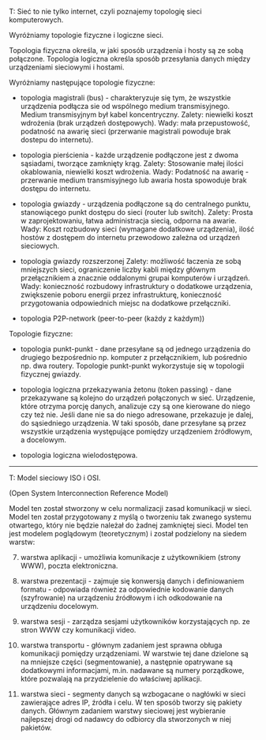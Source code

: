 T: Sieć to nie tylko internet, czyli poznajemy topologię sieci komputerowych.

Wyróżniamy topologie fizyczne i logiczne sieci.

Topologia fizyczna określa, w jaki sposób urządzenia i hosty są ze sobą połączone. 
Topologia logiczna określa sposób przesyłania danych między urządzeniami sieciowymi i hostami.

Wyróżniamy następujące topologie fizyczne:

- topologia magistrali (bus) - charakteryzuje się tym, że wszystkie urządzenia podłącza sie od wspólnego medium transmisyjnego. Medium transmisyjnym był kabel koncentryczny.
	Zalety: niewielki koszt wdrożenia (brak urządzeń dostępowych).
	Wady: mała przepustowość, podatność na awarię sieci (przerwanie magistrali powoduje brak dostepu do internetu).

- topologia pierścienia - każde urządzenie podłączone jest z dwoma sąsiadami, tworzące zamknięty krąg.
	Zalety: Stosowanie małej ilości okablowania, niewielki koszt wdrożenia.
	Wady: Podatność na awarię - przerwanie medium transmisyjnego lub awaria hosta spowoduje brak dostępu do internetu.

- topologia gwiazdy - urządzenia podłączone są do centralnego punktu, stanowiącego punkt dostępu do sieci (router lub switch).
	Zalety: Prosta w zaprojektowaniu, łatwa administracja siecią, odporna na awarie.
	Wady: Koszt rozbudowy sieci (wymagane dodatkowe urządzenia), ilość hostów z dostępem do internetu przewodowo zależna od urządzeń sieciowych.  

- topologia gwiazdy rozszerzonej
	Zalety: możliwość łaczenia ze sobą mniejszych sieci, ograniczenie liczby kabli między głównym przełącznikiem a znacznie oddalonymi grupai komputerów i urządzeń. 
	Wady: konieczność rozbudowy infrastruktury o dodatkowe urządzenia, zwiększenie poboru energii przez infrastrukturę, konieczność przygotowania odpowiednich miejsc na dodatkowe przełączniki.

- topologia P2P-network (peer-to-peer (każdy z każdym))

Topologie fizyczne:

- topologia punkt-punkt - dane przesyłane są od jednego urządzenia do drugiego bezpośrednio np. komputer z przełącznikiem, lub pośrednio np. dwa routery. Topologie punkt-punkt
	wykorzystuje się w topologii fizycznej gwiazdy.

- topologia logiczna przekazywania żetonu (token passing) - dane przekazywane są kolejno do urządzeń połączonych w sieć. Urządzenie, które otrzyma porcję danych, analizuje
	czy są one kierowane do niego czy też nie. Jeśli dane nie sa do niego adresowane, przekazuje je dalej, do sąsiedniego urządzenia. W taki sposób, dane przesyłane są 
	przez wszystkie urządzenia występujące pomiędzy urządzeniem źródłowym, a docelowym. 

- topologia logiczna wielodostępowa.
_____________________________________________________________________________________________________________________________________________________________________________

T: Model sieciowy ISO i OSI.

(Open System Interconnection Reference Model)

Model ten został stworzony w celu normalizacji zasad komunikacji w sieci. Model ten został przygotowany z myślą o tworzeniu tak zwanego systemu otwartego, który nie będzie należał do żadnej zamkniętej sieci.
Model ten jest modelem poglądowym (teoretycznym) i został podzielony na siedem warstw:

7. warstwa aplikacji - umożliwia komunikacje z użytkownikiem (strony WWW), poczta elektroniczna.

6. warstwa prezentacji - zajmuje się konwersją danych i definiowaniem formatu - odpowiada również za odpowiednie kodowanie danych (szyfrowanie) na urządzeniu źródłowym i ich odkodowanie na urządzeniu docelowym.

5. warstwa sesji - zarządza sesjami użytkowników korzystających np. ze stron WWW czy komunikacji video.

4. warstwa transportu - głównym zadaniem jest sprawna obługa komunikacji pomiędzy urządzeniami. W warstwie tej dane dzielone są na mniejsze części (segmentowanie), a następnie opatrywane są dodatkowymi informacjami, m.in.
   nadawane są numery porządkowe, które pozwalają na przydzielenie do właściwej aplikacji.

3. warstwa sieci - segmenty danych są wzbogacane o nagłówki w sieci zawierające adres IP, źródła i celu. W ten sposób tworzy się pakiety danych. Głównym zadaniem warstwy sieciowej jest wybieranie najlepszej drogi od nadawcy
   do odbiorcy dla stworzonych w niej pakietów.
